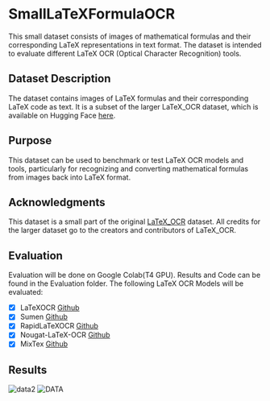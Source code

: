 # SmallLaTeXFormulaOCR

This small dataset consists of images of mathematical formulas and their corresponding LaTeX representations in text format. The dataset is intended to evaluate different LaTeX OCR (Optical Character Recognition) tools.

## Dataset Description

The dataset contains images of LaTeX formulas and their corresponding LaTeX code as text. It is a subset of the larger LaTeX_OCR dataset, which is available on Hugging Face [here](https://huggingface.co/datasets/linxy/LaTeX_OCR/viewer/default/train?p=4).

## Purpose

This dataset can be used to benchmark or test LaTeX OCR models and tools, particularly for recognizing and converting mathematical formulas from images back into LaTeX format.

## Acknowledgments

This dataset is a small part of the original [LaTeX_OCR](https://huggingface.co/datasets/linxy/LaTeX_OCR/viewer/default/train?p=4) dataset. All credits for the larger dataset go to the creators and contributors of LaTeX_OCR.

## Evaluation

Evaluation will be done on Google Colab(T4 GPU). Results and Code can be found in the Evaluation folder. 
The following LaTeX OCR Models will be evaluated:
- [X] LaTeXOCR [Github](https://github.com/lukas-blecher/LaTeX-OCR)
- [X] Sumen [Github](https://github.com/hoang-quoc-trung/sumen)
- [X] RapidLaTeXOCR [Github](https://github.com/RapidAI/RapidLaTeXOCR)
- [X] Nougat-LaTeX-OCR [Github](https://github.com/NormXU/nougat-latex-ocr) 
- [X] MixTex [Github](https://github.com/RQLuo/MixTeX-Latex-OCR?tab=readme-ov-file)
## Results

![data2](https://github.com/user-attachments/assets/8c814f90-976d-42b4-bca6-5d2df3b47ab3)
![DATA](https://github.com/user-attachments/assets/68b4cbc7-82bb-4375-ab39-df0b4ea66992)
